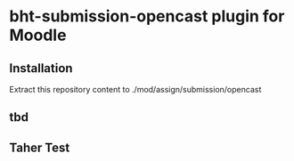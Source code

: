 # bht-submission-opencast plugin for Moodle

## Installation
Extract this repository content to ./mod/assign/submission/opencast

## tbd

## Taher Test